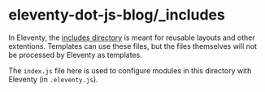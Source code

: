 # eleventy-dot-js-blog/\_includes

In Eleventy, the [includes directory](https://www.11ty.dev/docs/config/#directory-for-includes) is meant for reusable layouts and other extentions. Templates can use these files, but the files themselves will not be processed by Eleventy as templates.

The `index.js` file here is used to configure modules in this directory with Eleventy (in `.eleventy.js`).
